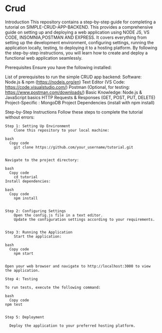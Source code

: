 # Crud
Introduction
    This repository contains a step-by-step guide for completing a tutorial on SIMPLE-CRUD-APP-BACKEND. This provides a comprehensive guide on setting up and deploying a web application using NODE JS, VS CODE, INSOMNIA,POSTMAN AND EXPRESS. It covers everything from setting up the development environment, configuring settings, running the application locally, testing, to deploying it to a hosting platform. By following the step-by-step instructions, you will learn how to create and deploy a functional web application seamlessly.

Prerequisites
Ensure you have the following installed:

List of prerequisites
  to run the simple CRUD app backend:
  Software:
    Node.js & npm (https://nodejs.org/en)
    Text Editor (VS Code: https://code.visualstudio.com/)
    Postman (Optional, for testing: https://www.postman.com/downloads/)
  Basic Knowledge:
    Node.js & JavaScript basics
    HTTP Requests & Responses (GET, POST, PUT, DELETE)
Project-Specific :
    MongoDB
    Project Dependencies (install with npm install)
  
Step-by-Step Instructions
  Follow these steps to complete the tutorial without errors:

    Step 1: Setting Up Environment
        Clone this repository to your local machine:

    bash
      Copy code
        git clone https://github.com/your_username/tutorial.git

        
    Navigate to the project directory:

    bash
      Copy code
        cd tutorial
    Install dependencies:

    bash
      Copy code
        npm install

        
    Step 2: Configuring Settings
        Open the config.js file in a text editor.
        Update the configuration settings according to your requirements.

        
    Step 3: Running the Application
        Start the application:

    bash
      Copy code
        npm start


    Open your web browser and navigate to http://localhost:3000 to view the application.

    Step 4: Testing
    
    To run tests, execute the following command:
    
    bash
      Copy code
    npm test


    Step 5: Deployment
      
      Deploy the application to your preferred hosting platform.
